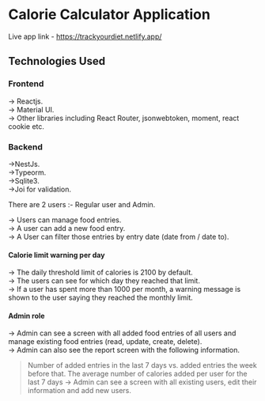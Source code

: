 # Calorie Calculator Application

Live app link - https://trackyourdiet.netlify.app/

## Technologies Used

### Frontend
-> Reactjs.   
-> Material UI.   
-> Other libraries including React Router, jsonwebtoken, moment, react cookie etc.   

### Backend
->NestJs.   
->Typeorm.   
->Sqlite3.   
->Joi for validation.   

There are 2 users :- Regular user and Admin.

-> Users can manage food entries.       
-> A user can add a new food entry.      
-> A User can filter those entries by entry date (date from / date to).      

#### Calorie limit warning per day
-> The daily threshold limit of calories is 2100 by default.   
-> The users can see for which day they reached that limit.   
-> If a user has spent more than 1000 per month, a warning message is shown to the user saying they reached the monthly limit.     

#### Admin role
-> Admin can see a screen with all added food entries of all users and manage existing food entries (read, update, create, delete).      
-> Admin can also see the report screen with the following information.    
> Number of added entries in the last 7 days vs. added entries the week before that.
> The average number of calories added per user for the last 7 days
-> Admin can see a screen with all existing users, edit their information and add new users.
